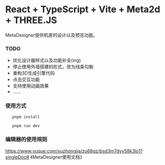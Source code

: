 # React + TypeScript + Vite + Meta2d + THREE.JS
   MetaDesigner提供机房的设计以及预览功能。

### TODO
- 优化设计器样式以及功能补全(ing)
- 停止使用外墙搭建的形式，改为线条勾勒 
- 重构3D生成引擎代码
- 点击交互功能
- 支持使用动画效果
- ......


### 使用方式

```
   pnpm install

   pnpm run dev
```

### 编辑器的使用规则
https://www.yuque.com/xuzhongjia/zu68qz/bsd3m7dyy58k3lo1?singleDoc# 《MetaDesigner使用文档》
